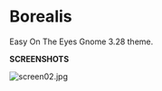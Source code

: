 # Borealis
Easy On The Eyes Gnome 3.28 theme.

<b>SCREENSHOTS</b>

<img src="https://cdn.scrot.moe/images/2018/05/09/screen02.jpg" alt="screen02.jpg" border="0" />
